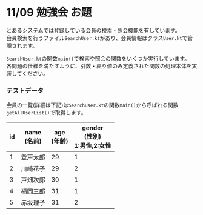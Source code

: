 # 11/09 勉強会 お題

とあるシステムでは登録している会員の検索・照会機能を有しています。  
会員検索を行うファイル`SearchUser.kt`があり、会員情報はクラス`User.kt`で管理されます。

`SearchUser.kt`の関数`main()`で検索や照会の関数をいくつか実行しています。  
各問題の仕様を満たすように、引数・戻り値のみ定義された関数の処理本体を実装してください。

### テストデータ

会員の一覧(詳細は下記)は`SearchUser.kt`の関数`main()`から呼ばれる関数`getAllUserList()`で取得します。  

| id  | name<br>(名前) | age<br>(年齢) | gender<br>(性別)<br>1:男性,2:女性 |
| --- | --- | --- | --- |
1	|登戸太郎	|29	|1|
2	|川崎花子	|29	|2|
3	|戸畑次郎	|30	|1|
4	|福岡三郎	|31	|1|
5	|赤坂理子	|31	|2|

